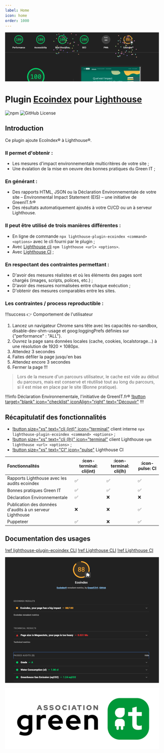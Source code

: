 ```yaml
---
label: Home
icon: home
order: 1000
---
```


![](./static/ecoindex-intro.png)

# Plugin [Ecoindex](https://www.ecoindex.fr) pour [Lighthouse](https://github.com/GoogleChrome/lighthouse)

![npm](https://img.shields.io/npm/v/lighthouse-plugin-ecoindex) ![GitHub License](https://img.shields.io/github/license/NovaGaia/lighthouse-plugin-ecoindex)

## Introduction

Ce plugin ajoute EcoIndex® à Lighthouse®.

### Il permet d'obtenir :

- Les mesures d'impact environnementale multicritères de votre site ;
- Une évalation de la mise en oeuvre des bonnes pratiques du Green IT ;

### En générant :

- Des rapports HTML, JSON ou la Déclaration Environnementale de votre site – Environmental Impact Statement (EIS) – une initiative de GreenIT.fr®
- Des résultats automatiquement ajoutés à votre CI/CD ou un à serveur Lighthouse.

### Il peut être utilisé de trois manières différentes :

- En ligne de commande `npx lighthouse-plugin-ecoindex <command> <options>` avec le cli fourni par le plugin ;
- Avec [Lighthouse cli](https://github.com/GoogleChrome/lighthouse#using-the-node-cli) `npm lighthouse <url> <options>`.
- Avec [Lighthouse CI](https://github.com/GoogleChrome/lighthouse-ci#readme) ;

### En respectant des contraintes permettant :

- D'avoir des mesures réalistes et où les éléments des pages sont chargés (images, scripts, polices, etc.) ;
- D'avoir des mesures normalisées entre chaque exécution ;
- D'obtenir des mesures comparables entre les sites.

### Les contraintes / process reproductible :

!!!success 👉 Comportement de l'utilisateur

1. Lancez un navigateur Chrome sans tête avec les capacités no-sandbox, disable-dev-shm-usage et goog:loggingPrefs définies sur {"performance" : "ALL"}.
2. Ouvrez la page sans données locales (cache, cookies, localstorage...) à une résolution de 1920 × 1080px.
3. Attendez 3 secondes
4. Faites défiler la page jusqu'en bas
5. Attendez encore 3 secondes
6. Fermer la page
   !!!

> Lors de la mesure d'un parcours utilisateur, le cache est vide au début du parcours, mais est conservé et réutilisé tout au long du parcours, si il est mise en place par le site (Bonne pratique).

!!!info Déclaration Environnementale, l'initiative de GreenIT.fr®
[!button target="blank" icon="checklist" iconAlign="right" text="Découvir"](https://declaration.greenit.fr/)
!!!

## Récapitulatif des fonctionnalités

- [!button size="xs" text="cli (int)" icon="terminal"](./guides/1-lighthouse-ecoindex-cli.md) client interne `npx lighthouse-plugin-ecoindex <command> <options>` ;
- [!button size="xs" text="cli (lh)" icon="terminal"](./guides/2-lighthouse-cli.md) client Lighthouse `npm lighthouse <url> <options>` ;
- [!button size="xs" text="CI" icon="pulse"](./guides/3-lighthouse-ci.md) Lighthouse CI

| Fonctionnalités                                          | :icon-terminal: cli(int) | :icon-terminal: cli(lh) | :icon-pulse: CI |
| :------------------------------------------------------- | ------------------------ | ----------------------- | --------------- |
| Rapports Lighthouse avec les audits ecoindex             | ✅                       | ✅                      | ✅              |
| Bonnes pratiques Green IT                                | ✅                       | ✅                      | ✅              |
| Déclaration Environnementale                             | ✅                       | ❌                      | ❌              |
| Publication des données d'audits à un serveur Lighthouse | ❌                       | ❌                      | ✅              |
| Puppeteer                                                | ✅                       | ❌                      | ✅              |

## Documentation des usages

[!ref lighthouse-plugin-ecoindex CLI](/guides/1-lighthouse-ecoindex-cli.md)
[!ref Lighthouse CLI](/guides/2-lighthouse-cli.md)
[!ref Lighthouse CI](/guides/3-lighthouse-ci.md)

![Details of plugin results](./static/ecoindex-results.png)

[![](./static/logo-asso-greenit.svg "Aller sur le site de l'association")](https://asso.greenit.fr/)
